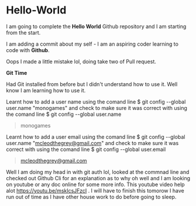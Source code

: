 <h1>Hello-World</h1>

I am going to complete the **Hello World** Github repository and I am starting from the start.

I am adding a commit about my self - I am an aspiring coder learning to code with **Github**.

Oops I made a little mistake lol, doing take two of Pull request.

<strong>Git Time</strong>

Had Git installed from before but I didn't understand how to use it. Well know I am learning how to use it.

Learnt how to add a user name using the comand line $ git config --global user.name "monogames" and check to make sure it was correct with using the comand line 
$ git config --global user.name
> monogames

Learnt how to add a user email using the comand line $ git config --global user.name "mcleodthegrey@gmail.com" and check to make sure it was correct with using the comand line 
$ git config --global user.email
> mcleodthegrey@gmail.com

Well I am doing my head in with git auth lol, looked at the commnad line and checked out Github Cli for an explanation as to why oh well and I am looking on youtube or any doc online for some more info. This youtube video help alot https://youtu.be/mskIcsJFzcI . I will have to finish this tomorow I have run out of time as I have other house work to do before going to sleep.
